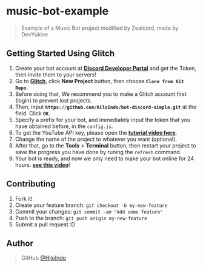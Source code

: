 # music-bot-example

> Example of a Music Bot project modified by Zealcord, made by DevYukine

## Getting Started Using Glitch

1.  Create your bot account at **[Discord Developer Portal](https://discordapp.com/developers)** and get the Token, then invite them to your servers!
2.  Go to **[Glitch](https://glitch.com)**, click **New Project** button, then choose **`Clone from Git Repo`**.
3.  Before doing that, We recommend you to make a Glitch account first (login) to prevent lost projects.
4.  Then, input **`https://github.com/HiloIndo/bot-discord-simple.git`** at the field. Click **`OK`**.
5.  Specify a prefix for your bot, and immediately input the token that you have obtained before, in the `config.js`.
6.  To get the YouTube API key, please open the **[tutorial video here](https://youtu.be/3jZ5vnv-LZc?t=7)**.
7.  Change the name of the project to whatever you want (optional).
8.  After that, go to the **Tools** > **Terminal** button, then restart your project to save the progress you have done by runing the `refresh` command.
9.  Your bot is ready, and now we only need to make your bot online for 24 hours. **[see this video](https://youtu.be/-5ptk-Klfcw?t=69)**!

## Contributing

1.  Fork it!
2.  Create your feature branch: `git checkout -b my-new-feature`
3.  Commit your changes: `git commit -am "Add some feature"`
4.  Push to the branch: `git push origin my-new-feature`
5.  Submit a pull request :D

## Author



> GitHub [@HiloIndo](https://github.com/HiloIndo)
